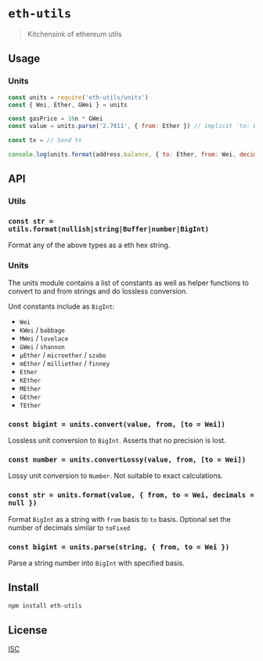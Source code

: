 # `eth-utils`

> Kitchensink of ethereum utils

## Usage

### Units

```js
const units = require('eth-utils/units')
const { Wei, Ether, GWei } = units

const gasPrice = 16n * GWei
const value = units.parse('2.7811', { from: Ether }) // implicit `to: Wei`

const tx = // Send tx

console.log(units.format(address.balance, { to: Ether, from: Wei, decimals: 4 }))
```

## API

### Utils

### `const str = utils.format(nullish|string|Buffer|number|BigInt)`

Format any of the above types as a eth hex string.

### Units

The units module contains a list of constants as well as helper functions to
convert to and from strings and do lossless conversion.

Unit constants include as `BigInt`:

- `Wei`
- `KWei` / `babbage`
- `MWei` / `lovelace`
- `GWei` / `shannon`
- `µEther` / `microether` / `szabo`
- `mEther` / `milliether` / `finney`
- `Ether`
- `KEther`
- `MEther`
- `GEther`
- `TEther`

### `const bigint = units.convert(value, from, [to = Wei])`

Lossless unit conversion to `BigInt`. Asserts that no precision is lost.

### `const number = units.convertLossy(value, from, [to = Wei])`

Lossy unit conversion to `Number`. Not suitable to exact calculations.

### `const str = units.format(value, { from, to = Wei, decimals = null })`

Format `BigInt` as a string with `from` basis to `to` basis. Optional set the
number of decimals similar to `toFixed`

### `const bigint = units.parse(string, { from, to = Wei })`

Parse a string number into `BigInt` with specified basis.

## Install

```sh
npm install eth-utils
```

## License

[ISC](LICENSE)
